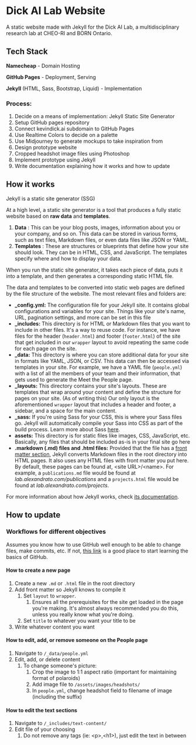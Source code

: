 # Dick AI Lab Website

A static website made with Jekyll for the Dick AI Lab, a multidisciplinary research lab at CHEO-RI and BORN Ontario.

## Tech Stack

**Namecheap** - Domain Hosting

**GitHub Pages** - Deployment, Serving

**Jekyll** (HTML, Sass, Bootstrap, Liquid) - Implementation

### Process:

1. Decide on a means of implementation: Jekyll Static Site Generator
2. Setup GitHub pages repository
3. Connect kevindick.ai subdomain to GitHub Pages
4. Use Realtime Colors to decide on a palette
5. Use Midjourney to generate mockups to take inspiration from
6. Design prototype website
7. Cropped headshot image files using Photoshop
8. Implement prototype using Jekyll
9. Write documentation explaining how it works and how to update

## How it works

Jekyll is a static site generator (SSG)

At a high level, a static site generator is a tool that produces a fully static website based on **raw data** and **templates**.

1. **Data** : This can be your blog posts, images, information about you or your company, and so on. This data can be stored in various forms, such as text files, Markdown files, or even data files like JSON or YAML.
2. **Templates** : These are structures or blueprints that define how your site should look. They can be in HTML, CSS, and JavaScript. The templates specify where and how to display your data.

When you run the static site generator, it takes each piece of data, puts it into a template, and then generates a corresponding static HTML file.

The data and templates to be converted into static web pages are defined by the file structure of the website. The most relevant files and folders are:

- **\_config.yml:** The configuration file for your Jekyll site. It contains global configurations and variables for your site. Things like your site's name, URL, pagination settings, and more can be set in this file
- **\_includes:** This directory is for HTML or Markdown files that you want to include in other files. It's a way to reuse code. For instance, we have files for the header (`header.html`) and footer (`footer.html`) of the site that get included in our `wrapper` layout to avoid repeating the same code for each page on the site.
- **\_data:** This directory is where you can store additional data for your site in formats like YAML, JSON, or CSV. This data can then be accessed via templates in your site. For example, we have a YAML file (`people.yml`) with a list of all the members of your team and their information, that gets used to generate the Meet the People page.
- **\_layouts:** This directory contains your site's layouts. These are templates that wrap around your content and define the structure for pages on your site. (As of writing this) Our only layout is the aforementioned `wrapper` layout that includes a header and footer, a sidebar, and a space for the main content.
- **\_sass:** If you're using Sass for your CSS, this is where your Sass files go. Jekyll will automatically compile your Sass into CSS as part of the build process. Learn more about Sass [here](https://sass-lang.com/documentation/).
- **assets:** This directory is for static files like images, CSS, JavaScript, etc. Basically, any files that should be included as-is in your final site go here
- **.markdown (.md) files and .html files:** Provided that the file has a [front matter section](https://jekyllrb.com/docs/front-matter/), Jekyll converts Markdown files in the root directory into HTML pages. It also uses any HTML files with front matter you put here. By default, these pages can be found at, \<site URL\>/\<name\>. For example, a `publications.md` file would be found at _lab.alexandrato.com/publications_ and a `projects.html` file would be found at _lab.alexandrato.com/projects_.

For more information about how Jekyll works, check [its documentation](https://jekyllrb.com/docs/).

## How to update

### Workflows for different objectives

Assumes you know how to use GitHub well enough to be able to change files, make commits, etc. If not, [this link](https://docs.github.com/en/get-started/quickstart/hello-world) is a good place to start learning the basics of GitHub.

#### How to create a new page

1. Create a new `.md` or `.html` file in the root directory
2. Add front matter so Jekyll knows to compile it
   1. Set `layout` to `wrapper`.
      1. Ensures all the prerequisites for the site get loaded in the page you're making. It's almost always recommended you do this, unless you really know what you're doing.
   2. Set `title` to whatever you want your title to be
3. Write whatever content you want

#### How to edit, add, or remove someone on the People page

1. Navigate to `/_data/people.yml`
2. Edit, add, or delete content
   1. To change someone's picture:
      1. Crop the image to 1:1 aspect ratio (important for maintaining format of polaroids)
      2. Add image file to `/assets/images/headshots/`
      3. In `people.yml`, change headshot field to filename of image (including the suffix)

#### How to edit the text sections

1. Navigate to `/_includes/text-content/`
2. Edit file of your choosing
   1. Do not remove any tags (ie: \<p\>,\<h1\>), just edit the text in between
